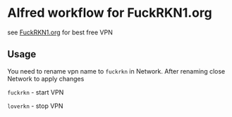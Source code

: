 # Alfred workflow for FuckRKN1.org

see [FuckRKN1.org](https://FuckRKN1.org) for best free VPN

## Usage
You need to rename vpn name to `fuckrkn` in Network. After renaming close Network to apply changes

`fuckrkn` - start VPN

`loverkn` - stop VPN
